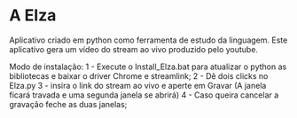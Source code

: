 # A Elza
Aplicativo criado em python como ferramenta de estudo da linguagem.
Este aplicativo gera um vídeo do stream ao vivo produzido pelo youtube.

Modo de instalação:
1 - Execute o Install_Elza.bat para atualizar o python as bibliotecas e baixar o driver Chrome e streamlink;
2 - Dê dois clicks no Elza.py
3 - insira o link do stream ao vivo e aperte em Gravar (A janela ficará travada e uma segunda janela se abrirá)
4 - Caso queira cancelar a gravação feche as duas janelas;
